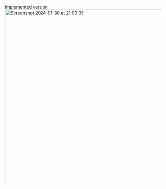implemented version
<img width="565" alt="Screenshot 2024-01-30 at 21 00 05" src="https://github.com/ahmedinshaf/lobox-assignment/assets/40360030/b3a43c74-6db9-42fe-a5a2-d5263fa1ecf0">
